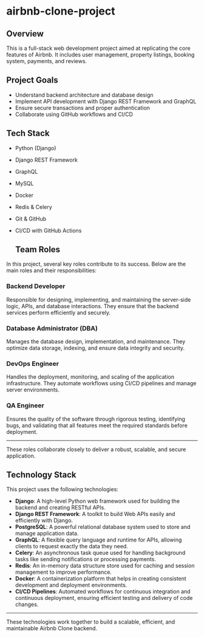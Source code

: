 # airbnb-clone-project

##  Overview
This is a full-stack web development project aimed at replicating the core features of Airbnb. It includes user management, property listings, booking system, payments, and reviews.

##  Project Goals
- Understand backend architecture and database design
- Implement API development with Django REST Framework and GraphQL
- Ensure secure transactions and proper authentication
- Collaborate using GitHub workflows and CI/CD

##  Tech Stack
- Python (Django)
- Django REST Framework
- GraphQL
- MySQL
- Docker
- Redis & Celery
- Git & GitHub
- CI/CD with GitHub Actions
  


  ## Team Roles

In this project, several key roles contribute to its success. Below are the main roles and their responsibilities:

### Backend Developer
Responsible for designing, implementing, and maintaining the server-side logic, APIs, and database interactions. They ensure that the backend services perform efficiently and securely.

### Database Administrator (DBA)
Manages the database design, implementation, and maintenance. They optimize data storage, indexing, and ensure data integrity and security.

### DevOps Engineer
Handles the deployment, monitoring, and scaling of the application infrastructure. They automate workflows using CI/CD pipelines and manage server environments.

### QA Engineer
Ensures the quality of the software through rigorous testing, identifying bugs, and validating that all features meet the required standards before deployment.

---

These roles collaborate closely to deliver a robust, scalable, and secure application.


## Technology Stack

This project uses the following technologies:

- **Django**: A high-level Python web framework used for building the backend and creating RESTful APIs.
- **Django REST Framework**: A toolkit to build Web APIs easily and efficiently with Django.
- **PostgreSQL**: A powerful relational database system used to store and manage application data.
- **GraphQL**: A flexible query language and runtime for APIs, allowing clients to request exactly the data they need.
- **Celery**: An asynchronous task queue used for handling background tasks like sending notifications or processing payments.
- **Redis**: An in-memory data structure store used for caching and session management to improve performance.
- **Docker**: A containerization platform that helps in creating consistent development and deployment environments.
- **CI/CD Pipelines**: Automated workflows for continuous integration and continuous deployment, ensuring efficient testing and delivery of code changes.

---

These technologies work together to build a scalable, efficient, and maintainable Airbnb Clone backend.


